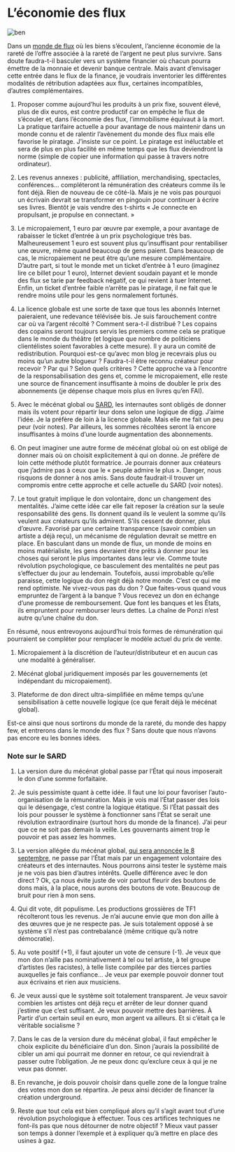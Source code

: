 # L&#8217;économie des flux

![ben](https://tcrouzet.com/images_tc/2009/08/ben.gif)

Dans un [monde de flux](https://tcrouzet.com/tag/flux/) où les biens s’écoulent, l’ancienne économie de la rareté de l’offre associée à la rareté de l’argent ne peut plus survivre. Sans doute faudra-t-il basculer vers un système financier où chacun pourra émettre de la monnaie et devenir banque centrale. Mais avant d’envisager cette entrée dans le flux de la finance, je voudrais inventorier les différentes modalités de rétribution adaptées aux flux, certaines incompatibles, d’autres complémentaires.<span id="more-9141"></span>

1. Proposer comme aujourd’hui les produits à un prix fixe, souvent élevé, plus de dix euros, est contre productif car on empêche le flux de s’écouler et, dans l’économie des flux, l’immobilisme équivaut à la mort. La pratique tarifaire actuelle a pour avantage de nous maintenir dans un monde connu et de ralentir l’avènement du monde des flux mais elle favorise le piratage. J’insiste sur ce point. Le piratage est inéluctable et sera de plus en plus facilité en même temps que les flux deviendront la norme (simple de copier une information qui passe à travers notre ordinateur).

2. Les revenus annexes : publicité, affiliation, merchandising, spectacles, conférences… compléteront la rémunération des créateurs comme ils le font déjà. Rien de nouveau de ce côté-là. Mais je ne vois pas pourquoi un écrivain devrait se transformer en pingouin pour continuer à écrire ses livres. Bientôt je vais vendre des t-shirts « Je connecte en propulsant, je propulse en connectant. »

3. Le micropaiement, 1 euro par œuvre par exemple, a pour avantage de rabaisser le ticket d’entrée à un prix psychologique très bas. Malheureusement 1 euro est souvent plus qu’insuffisant pour rentabiliser une œuvre, même quand beaucoup de gens paient. Dans beaucoup de cas, le micropaiement ne peut être qu’une mesure complémentaire. D’autre part, si tout le monde met un ticket d’entrée à 1 euro (imaginez lire ce billet pour 1 euro), Internet devient soudain payant et le monde des flux se tarie par feedback négatif, ce qui revient à tuer Internet. Enfin, un ticket d’entrée faible n’arrête pas le piratage, il ne fait que le rendre moins utile pour les gens normalement fortunés.

4. La licence globale est une sorte de taxe que tous les abonnés Internet paieraient, une redevance télévisée bis. Je suis farouchement contre car où va l’argent récolté ? Comment sera-t-il distribué ? Les copains des copains seront toujours servis les premiers comme cela se pratique dans le monde du théâtre (et logique que nombre de politiciens clientélistes soient favorables à cette mesure). Il y aura un comité de redistribution. Pourquoi est-ce qu’avec mon blog je recevrais plus ou moins qu’un autre blogueur ? Faudra-t-il être reconnu créateur pour recevoir ? Par qui ? Selon quels critères ? Cette approche va à l’encontre de la responsabilisation des gens et, comme le micropaiement, elle reste une source de financement insuffisante à moins de doubler le prix des abonnements (je dépense chaque mois plus en livres qu’en FAI).

5. Avec le mécénat global ou [SARD](http://owni.fr/2009/08/25/sard-la-remuneration-des-auteurs-par-le-don-obligatoire/), les internautes sont obligés de donner mais ils votent pour répartir leur dons selon une logique de digg. J’aime l’idée. Je la préfère de loin à la licence globale. Mais elle me fait un peu peur (voir notes). Par ailleurs, les sommes récoltées seront là encore insuffisantes à moins d’une lourde augmentation des abonnements.

6. On peut imaginer une autre forme de mécénat global où on est obligé de donner mais où on choisit explicitement à qui on donne. Je préfère de loin cette méthode plutôt formatrice. Je pourrais donner aux créateurs que j’admire pas à ceux que le « peuple admire le plus ». Danger, nous risquons de donner à nos amis. Sans doute faudrait-il trouver un compromis entre cette approche et celle actuelle du SARD (voir notes).

7. Le tout gratuit implique le don volontaire, donc un changement des mentalités. J’aime cette idée car elle fait reposer la création sur la seule responsabilité des gens. Ils donnent quand ils le veulent la somme qu’ils veulent aux créateurs qu’ils admirent. S’ils cessent de donner, plus d’œuvre. Favorisé par une certaine transparence (savoir combien un artiste a déjà reçu), un mécanisme de régulation devrait se mettre en place. En basculant dans un monde de flux, un monde de moins en moins matérialiste, les gens devraient être prêts à donner pour les choses qui seront le plus importantes dans leur vie. Comme toute révolution psychologique, ce basculement des mentalités ne peut pas s’effectuer du jour au lendemain. Toutefois, aussi improbable qu’elle paraisse, cette logique du don régit déjà notre monde. C’est ce qui me rend optimiste. Ne vivez-vous pas du don ? Que faites-vous quand vous empruntez de l’argent à la banque ? Vous recevez un don en échange d’une promesse de remboursement. Que font les banques et les États, ils empruntent pour rembourser leurs dettes. La chaîne de Ponzi n’est autre qu’une chaîne du don.

En résumé, nous entrevoyons aujourd’hui trois formes de rémunération qui pourraient se compléter pour remplacer le modèle actuel du prix de vente.

1. Micropaiement à la discrétion de l’auteur/distributeur et en aucun cas une modalité à généraliser.

2. Mécénat global juridiquement imposés par les gouvernements (et indépendant du micropaiement).

3. Plateforme de don direct ultra-simplifiée en même temps qu’une sensibilisation à cette nouvelle logique (ce que ferait déjà le mécénat global).

Est-ce ainsi que nous sortirons du monde de la rareté, du monde des happy few, et entrerons dans le monde des flux ? Sans doute que nous n’avons pas encore eu les bonnes idées.

### Note sur le SARD

1. La version dure du mécénat global passe par l’État qui nous imposerait le don d’une somme forfaitaire.

2. Je suis pessimiste quant à cette idée. Il faut une loi pour favoriser l’auto-organisation de la rémunération. Mais je vois mal l’État passer des lois qui le désengage, c’est contre la logique étatique. Si l’État passait des lois pour pousser le système à fonctionner sans l’État se serait une révolution extraordinaire (surtout hors du monde de la finance). J’ai peur que ce ne soit pas demain la veille. Les gouvernants aiment trop le pouvoir et pas assez les hommes.

3. La version allégée du mécénat global, [qui sera annoncée le 8 septembre](http://www.numerama.com/magazine/13673-SARD-pour-le-Mecenat-Global-pas-de-taxation-des-FAI.html), ne passe par l’État mais par un engagement volontaire des créateurs et des internautes. Nous pourrons ainsi tester le système mais je ne vois pas bien d’autres intérêts. Quelle différence avec le don direct ? Ok, ça nous évite juste de voir partout fleurir des boutons de dons mais, à la place, nous aurons des boutons de vote. Beaucoup de bruit pour rien à mon sens.

4. Qui dit vote, dit populisme. Les productions grossières de TF1 récolteront tous les revenus. Je n’ai aucune envie que mon don aille à des œuvres que je ne respecte pas. Je suis totalement opposé à se système s’il n’est pas contrebalancé (même critique qu’à notre démocratie).

5. Au vote positif (+1), il faut ajouter un vote de censure (-1). Je veux que mon don n’aille pas nominativement à tel ou tel artiste, à tel groupe d’artistes (les racistes), à telle liste compilée par des tierces parties auxquelles je fais confiance… Je veux par exemple pouvoir donner tout aux écrivains et rien aux musiciens.

6. Je veux aussi que le système soit totalement transparent. Je veux savoir combien les artistes ont déjà reçu et arrêter de leur donner quand j’estime que c’est suffisant. Je veux pouvoir mettre des barrières. À Partir d’un certain seuil en euro, mon argent va ailleurs. Et si c’était ça le véritable socialisme ?

7. Dans le cas de la version dure du mécénat global, il faut empêcher le choix explicite du bénéficiaire d’un don. Sinon j’aurais la possibilité de cibler un ami qui pourrait me donner en retour, ce qui reviendrait à passer outre l’obligation. Je ne peux donc qu’exclure ceux à qui je ne veux pas donner.

8. En revanche, je dois pouvoir choisir dans quelle zone de la longue traîne des votes mon don se répartira. Je peux ainsi décider de financer la création underground.

9. Reste que tout cela est bien compliqué alors qu’il s’agit avant tout d’une révolution psychologique à effectuer. Tous ces artifices techniques ne font-ils pas que nous détourner de notre objectif ? Mieux vaut passer son temps à donner l’exemple et à expliquer qu’à mettre en place des usines à gaz.